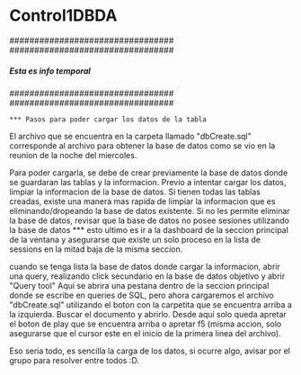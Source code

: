 # Control1DBDA

#################################
#################################
##### Esta es info temporal #####
#################################
#################################

    *** Pasos para poder cargar los datos de la tabla

El archivo que se encuentra en la carpeta llamado "dbCreate.sql" corresponde al
archivo para obtener la base de datos como se vio en la reunion de la noche del miercoles.

Para poder cargarla, se debe de crear previamente la base de datos donde se guardaran las tablas
y la informacion. Previo a intentar cargar los datos, limpiar la informacion de la base de datos.
Si tienen todas las tablas creadas, existe una manera mas rapida de limpiar la informacion que es
eliminando/dropeando la base de datos existente. Si no les permite eliminar la base de datos, 
revisar que la base de datos no posee sesiones utilizando la base de datos
    *** esto ultimo es ir a la dashboard de la seccion principal de la ventana y asegurarse que 
    existe un solo proceso en la lista de sessions en la mitad baja de la misma seccion.

cuando se tenga lista la base de datos donde cargar la informacion, abrir una query, realizando
click secundario en la base de datos objetivo y abrir "Query tool"
Aqui se abrira una pestana dentro de la seccion principal donde se escribe en queries de SQL,
pero ahora cargaremos el archivo "dbCreate.sql" utilizando el boton con la carpetita que se
encuentra arriba a la izquierda. Buscar el documento y abrirlo.
Desde aqui solo queda apretar el boton de play que se encuentra arriba o apretar f5 (misma accion,
solo asegurarse que el cursor este en el inicio de la primera linea del archivo).

Eso seria todo, es sencilla la carga de los datos, si ocurre algo, avisar por el grupo para resolver
entre todos :D.
